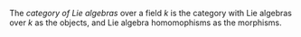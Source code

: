 The *category of Lie algebras* over a field $k$ is the category with Lie algebras over $k$ as the objects, and Lie algebra homomophisms as the morphisms.
